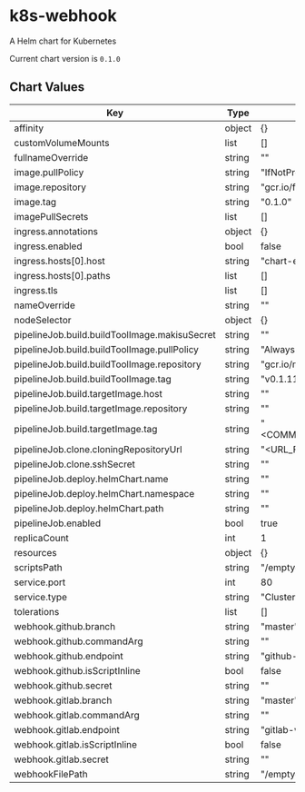 k8s-webhook
===========
A Helm chart for Kubernetes

Current chart version is `0.1.0`





## Chart Values

| Key | Type | Default | Description |
|-----|------|---------|-------------|
| affinity | object | {} |  |
| customVolumeMounts | list | [] |  |
| fullnameOverride | string | "" |  |
| image.pullPolicy | string | "IfNotPresent" |  |
| image.repository | string | "gcr.io/fabijanbajo/k8s-webhook" |  |
| image.tag | string | "0.1.0" |  |
| imagePullSecrets | list | [] |  |
| ingress.annotations | object | {} |  |
| ingress.enabled | bool | false |  |
| ingress.hosts[0].host | string | "chart-example.local" |  |
| ingress.hosts[0].paths | list | [] |  |
| ingress.tls | list | [] |  |
| nameOverride | string | "" |  |
| nodeSelector | object | {} |  |
| pipelineJob.build.buildToolImage.makisuSecret | string | "" |  |
| pipelineJob.build.buildToolImage.pullPolicy | string | "Always" |  |
| pipelineJob.build.buildToolImage.repository | string | "gcr.io/makisu-project/makisu" |  |
| pipelineJob.build.buildToolImage.tag | string | "v0.1.11" |  |
| pipelineJob.build.targetImage.host | string | "" |  |
| pipelineJob.build.targetImage.repository | string | "" |  |
| pipelineJob.build.targetImage.tag | string | "<COMMIT_HASH_FROM_WEBHOOK_PAYLOAD>" |  |
| pipelineJob.clone.cloningRepositoryUrl | string | "<URL_FROM_WEBHOOK_PAYLOAD>" |  |
| pipelineJob.clone.sshSecret | string | "" |  |
| pipelineJob.deploy.helmChart.name | string | "" |  |
| pipelineJob.deploy.helmChart.namespace | string | "" |  |
| pipelineJob.deploy.helmChart.path | string | "" |  |
| pipelineJob.enabled | bool | true |  |
| replicaCount | int | 1 |  |
| resources | object | {} |  |
| scriptsPath | string | "/emptydir-volume/scripts" |  |
| service.port | int | 80 |  |
| service.type | string | "ClusterIP" |  |
| tolerations | list | [] |  |
| webhook.github.branch | string | "master" |  |
| webhook.github.commandArg | string | "" |  |
| webhook.github.endpoint | string | "github-webhook" |  |
| webhook.github.isScriptInline | bool | false |  |
| webhook.github.secret | string | "" |  |
| webhook.gitlab.branch | string | "master" |  |
| webhook.gitlab.commandArg | string | "" |  |
| webhook.gitlab.endpoint | string | "gitlab-webhook" |  |
| webhook.gitlab.isScriptInline | bool | false |  |
| webhook.gitlab.secret | string | "" |  |
| webhookFilePath | string | "/emptydir-volume/git-webhook.yaml" |  |
